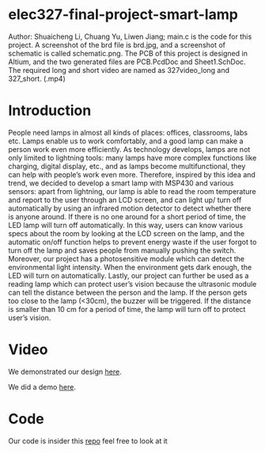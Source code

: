 # elec327-final-project-smart-lamp
Author: Shuaicheng Li, Chuang Yu, Liwen Jiang; main.c is the code for this project. A screenshot of the brd file is brd.jpg, and a screenshot of schematic is called schematic.png. The PCB of this project is designed in Altium, and the two generated files are PCB.PcdDoc and Sheet1.SchDoc. The required long and short video are named as 327video_long and 327_short. (.mp4)

# Introduction
People need lamps in almost all kinds of places: offices, classrooms, labs etc. Lamps enable us to
work comfortably, and a good lamp can make a person work even more efficiently. As
technology develops, lamps are not only limited to lightning tools: many lamps have more
complex functions like charging, digital display, etc., and as lamps become multifunctional, they
can help with people’s work even more. Therefore, inspired by this idea and trend, we decided to
develop a smart lamp with MSP430 and various sensors: apart from lightning, our lamp is able to
read the room temperature and report to the user through an LCD screen, and can light up/ turn
off automatically by using an infrared motion detector to detect whether there is anyone around.
If there is no one around for a short period of time, the LED lamp will turn off automatically. In
this way, users can know various specs about the room by looking at the LCD screen on the
lamp, and the automatic on/off function helps to prevent energy waste if the user forgot to turn
off the lamp and saves people from manually pushing the switch. Moreover, our project has a
photosensitive module which can detect the environmental light intensity. When the environment
gets dark enough, the LED will turn on automatically. Lastly, our project can further be used as a
reading lamp which can protect user’s vision because the ultrasonic module can tell the distance
between the person and the lamp. If the person gets too close to the lamp (<30cm), the buzzer
will be triggered. If the distance is smaller than 10 cm for a period of time, the lamp will turn off
to protect user’s vision.

# Video
We demonstrated our design [here](https://youtu.be/8P2KgN4l940).

We did a demo [here](https://youtu.be/dvHzbnER3Q4).

# Code
Our code is insider this [repo](https://github.com/tomjlw/elec327-final-project-smart-lamp/) feel free to look at it
